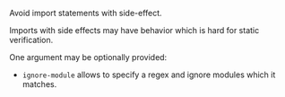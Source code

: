 Avoid import statements with side-effect.

Imports with side effects may have behavior which is hard for static verification.


One argument may be optionally provided:

* `ignore-module` allows to specify a regex and ignore modules which it matches.